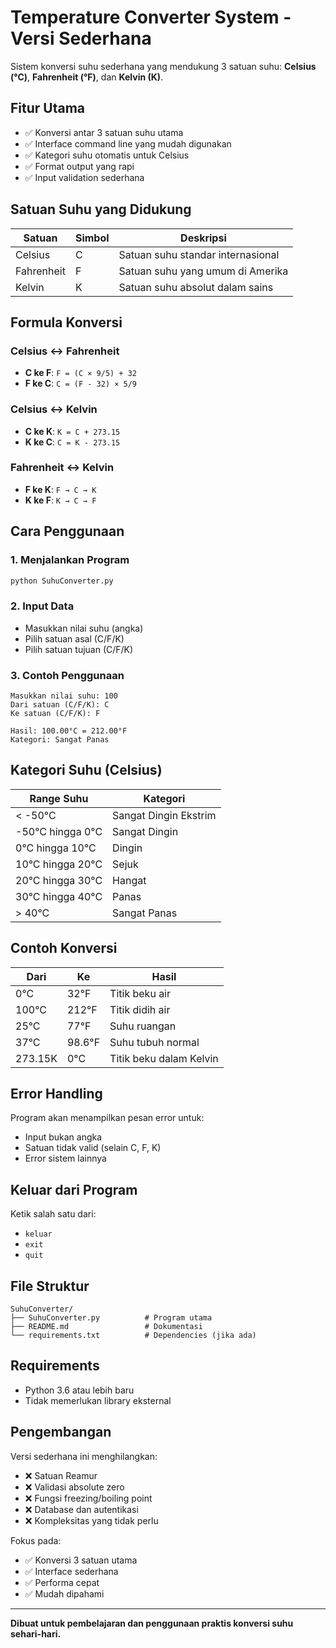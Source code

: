 # Temperature Converter System - Versi Sederhana

Sistem konversi suhu sederhana yang mendukung 3 satuan suhu: **Celsius (°C)**, **Fahrenheit (°F)**, dan **Kelvin (K)**.

## Fitur Utama

- ✅ Konversi antar 3 satuan suhu utama
- ✅ Interface command line yang mudah digunakan
- ✅ Kategori suhu otomatis untuk Celsius
- ✅ Format output yang rapi
- ✅ Input validation sederhana

## Satuan Suhu yang Didukung

| Satuan | Simbol | Deskripsi |
|--------|--------|-----------|
| Celsius | C | Satuan suhu standar internasional |
| Fahrenheit | F | Satuan suhu yang umum di Amerika |
| Kelvin | K | Satuan suhu absolut dalam sains |

## Formula Konversi

### Celsius ↔ Fahrenheit
- **C ke F**: `F = (C × 9/5) + 32`
- **F ke C**: `C = (F - 32) × 5/9`

### Celsius ↔ Kelvin
- **C ke K**: `K = C + 273.15`
- **K ke C**: `C = K - 273.15`

### Fahrenheit ↔ Kelvin
- **F ke K**: `F → C → K`
- **K ke F**: `K → C → F`

## Cara Penggunaan

### 1. Menjalankan Program
```bash
python SuhuConverter.py
```

### 2. Input Data
- Masukkan nilai suhu (angka)
- Pilih satuan asal (C/F/K)
- Pilih satuan tujuan (C/F/K)

### 3. Contoh Penggunaan
```
Masukkan nilai suhu: 100
Dari satuan (C/F/K): C
Ke satuan (C/F/K): F

Hasil: 100.00°C = 212.00°F
Kategori: Sangat Panas
```

## Kategori Suhu (Celsius)

| Range Suhu | Kategori |
|------------|----------|
| < -50°C | Sangat Dingin Ekstrim |
| -50°C hingga 0°C | Sangat Dingin |
| 0°C hingga 10°C | Dingin |
| 10°C hingga 20°C | Sejuk |
| 20°C hingga 30°C | Hangat |
| 30°C hingga 40°C | Panas |
| > 40°C | Sangat Panas |

## Contoh Konversi

| Dari | Ke | Hasil |
|------|-------|-------|
| 0°C | 32°F | Titik beku air |
| 100°C | 212°F | Titik didih air |
| 25°C | 77°F | Suhu ruangan |
| 37°C | 98.6°F | Suhu tubuh normal |
| 273.15K | 0°C | Titik beku dalam Kelvin |

## Error Handling

Program akan menampilkan pesan error untuk:
- Input bukan angka
- Satuan tidak valid (selain C, F, K)
- Error sistem lainnya

## Keluar dari Program

Ketik salah satu dari:
- `keluar`
- `exit`
- `quit`

## File Struktur

```
SuhuConverter/
├── SuhuConverter.py          # Program utama
├── README.md                 # Dokumentasi
└── requirements.txt          # Dependencies (jika ada)
```

## Requirements

- Python 3.6 atau lebih baru
- Tidak memerlukan library eksternal

## Pengembangan

Versi sederhana ini menghilangkan:
- ❌ Satuan Reamur
- ❌ Validasi absolute zero
- ❌ Fungsi freezing/boiling point
- ❌ Database dan autentikasi
- ❌ Kompleksitas yang tidak perlu

Fokus pada:
- ✅ Konversi 3 satuan utama
- ✅ Interface sederhana
- ✅ Performa cepat
- ✅ Mudah dipahami

---

**Dibuat untuk pembelajaran dan penggunaan praktis konversi suhu sehari-hari.**
